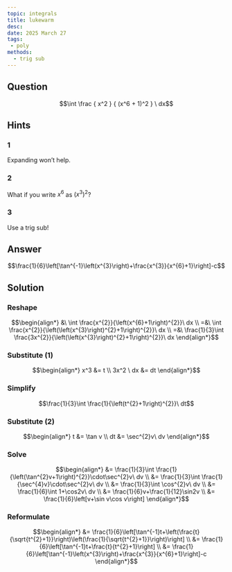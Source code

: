 ```yaml
---
topic: integrals
title: lukewarm
desc: 
date: 2025 March 27
tags:
 - poly
methods:
  - trig sub
---
```



## Question
```math
\int
  \frac
    { x^2 }
    { (x^6 + 1)^2 }
\ dx
```


## Hints

### 1
Expanding won’t help.

### 2
What if you write $x^6$ as $\left( x^3 \right)^2$?

### 3
Use a trig sub!


## Answer
```math
\frac{1}{6}\left[\tan^{-1}\left(x^{3}\right)+\frac{x^{3}}{x^{6}+1}\right]-c
```


## Solution

### Reshape
```math
\begin{align*}
  &\ \int \frac{x^{2}}{\left(x^{6}+1\right)^{2}}\ dx
  \\ =&\ \int \frac{x^{2}}{\left(\left(x^{3}\right)^{2}+1\right)^{2}}\ dx
  \\ =&\ \frac{1}{3}\int \frac{3x^{2}}{\left(\left(x^{3}\right)^{2}+1\right)^{2}}\ dx
\end{align*}
```

### Substitute (1)
```math
\begin{align*}
  x^3 &= t
  \\ 3x^2 \ dx &= dt
\end{align*}
```

### Simplify
```math
\frac{1}{3}\int \frac{1}{\left(t^{2}+1\right)^{2}}\ dt
```

### Substitute (2)
```math
\begin{align*}
  t &= \tan v
  \\ dt &= \sec^{2}v\ dv
\end{align*}
```

### Solve
```math
\begin{align*}
  &= \frac{1}{3}\int \frac{1}{\left(\tan^{2}v+1\right)^{2}}\cdot\sec^{2}v\ dv
  \\ &= \frac{1}{3}\int \frac{1}{\sec^{4}v}\cdot\sec^{2}v\ dv
  \\ &= \frac{1}{3}\int \cos^{2}v\ dv
  \\ &= \frac{1}{6}\int 1+\cos2v\ dv
  \\ &= \frac{1}{6}v+\frac{1}{12}\sin2v
  \\ &= \frac{1}{6}\left[v+\sin v\cos v\right]
\end{align*}
```

### Reformulate
```math
\begin{align*}
  &= \frac{1}{6}\left[\tan^{-1}t+\left(\frac{t}{\sqrt{t^{2}+1}}\right)\left(\frac{1}{\sqrt{t^{2}+1}}\right)\right]
  \\ &= \frac{1}{6}\left[\tan^{-1}t+\frac{t}{t^{2}+1}\right]
  \\ &= \frac{1}{6}\left[\tan^{-1}\left(x^{3}\right)+\frac{x^{3}}{x^{6}+1}\right]-c
\end{align*}
```

